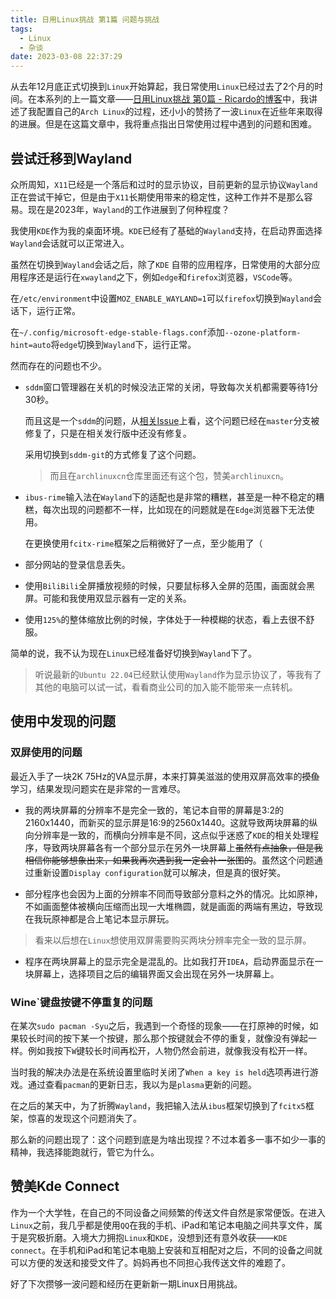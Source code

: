 ```yaml
---
title: 日用Linux挑战 第1篇 问题与挑战
tags:
  - Linux
  - 杂谈
date: 2023-03-08 22:37:29
---
```



从去年12月底正式切换到`Linux`开始算起，我日常使用`Linux`已经过去了2个月的时间。在本系列的上一篇文章——[日用Linux挑战 第0篇 - Ricardo的博客](https://rrricardo.top/blog/2023/01/15/daily-linux-0/)中，我讲述了我配置自己的`Arch Linux`的过程，还小小的赞扬了一波`Linux`在近些年来取得的进展。但是在这篇文章中，我将重点指出日常使用过程中遇到的问题和困难。

<!--more-->

## 尝试迁移到Wayland

众所周知，`X11`已经是一个落后和过时的显示协议，目前更新的显示协议`Wayland`正在尝试干掉它，但是由于`X11`长期使用带来的稳定性，这种工作并不是那么容易。现在是2023年，`Wayland`的工作进展到了何种程度？

我使用`KDE`作为我的桌面环境。`KDE`已经有了基础的`Wayland`支持，在启动界面选择`Wayland`会话就可以正常进入。

虽然在切换到`Wayland`会话之后，除了`KDE` 自带的应用程序，日常使用的大部分应用程序还是运行在`xwayland`之下，例如`edge`和`firefox`浏览器，`VSCode`等。

在`/etc/environment`中设置`MOZ_ENABLE_WAYLAND=1`可以`firefox`切换到`Wayland`会话下，运行正常。

在`~/.config/microsoft-edge-stable-flags.conf`添加`--ozone-platform-hint=auto`将`edge`切换到`Wayland`下，运行正常。

然而存在的问题也不少。

- `sddm`窗口管理器在关机的时候没法正常的关闭，导致每次关机都需要等待1分30秒。
  
  而且这是一个`sddm`的问题，从[相关Issue](https://github.com/sddm/sddm/issues/1476)上看，这个问题已经在`master`分支被修复了，只是在相关发行版中还没有修复。
  
  采用切换到`sddm-git`的方式修复了这个问题。
  
  > 而且在`archlinuxcn`仓库里面还有这个包，赞美`archlinuxcn`。

- `ibus-rime`输入法在`Wayland`下的适配也是非常的糟糕，甚至是一种不稳定的糟糕，每次出现的问题都不一样，比如现在的问题就是在`Edge`浏览器下无法使用。
  
  在更换使用`fcitx-rime`框架之后稍微好了一点，至少能用了（

- 部分网站的登录信息丢失。

- 使用`BiliBili`全屏播放视频的时候，只要鼠标移入全屏的范围，画面就会黑屏。可能和我使用双显示器有一定的关系。

- 使用`125%`的整体缩放比例的时候，字体处于一种模糊的状态，看上去很不舒服。

简单的说，我不认为现在`Linux`已经准备好切换到`Wayland`下了。

> 听说最新的`Ubuntu 22.04`已经默认使用`Wayland`作为显示协议了，等我有了其他的电脑可以试一试，看看商业公司的加入能不能带来一点转机。

## 使用中发现的问题

### 双屏使用的问题

最近入手了一块2K 75Hz的VA显示屏，本来打算美滋滋的使用双屏高效率的~~摸鱼~~学习，结果发现问题实在是非常的一言难尽。

- 我的两块屏幕的分辨率不是完全一致的，笔记本自带的屏幕是3:2的2160x1440，而新买的显示屏是16:9的2560x1440。这就导致两块屏幕的纵向分辨率是一致的，而横向分辨率是不同，这点似乎迷惑了`KDE`的相关处理程序，导致两块屏幕各有一个部分显示在另外一块屏幕上~~虽然有点抽象，但是我相信你能够想象出来，如果我再次遇到我一定会补一张图的~~。虽然这个问题通过重新设置`Display configuration`就可以解决，但是真的很好笑。

- 部分程序也会因为上面的分辨率不同而导致部分意料之外的情况。比如原神，不如画面整体被横向压缩而出现一大堆椭圆，就是画面的两端有黑边，导致现在我玩原神都是合上笔记本显示屏玩。

> 看来以后想在`Linux`想使用双屏需要购买两块分辨率完全一致的显示屏。

- 程序在两块屏幕上的显示完全是混乱的。比如我打开`IDEA`，启动界面显示在一块屏幕上，选择项目之后的编辑界面又会出现在另外一块屏幕上。

### Wine`键盘按键不停重复的问题

在某次`sudo pacman -Syu`之后，我遇到一个奇怪的现象——在打原神的时候，如果较长时间的按下某一个按键，那么那个按键就会不停的重复，就像没有弹起一样。例如我按下`W`键较长时间再松开，人物仍然会前进，就像我没有松开一样。

当时我的解决办法是在系统设置里临时关闭了`When a key is held`选项再进行游戏。通过查看`pacman`的更新日志，我以为是`plasma`更新的问题。

在之后的某天中，为了折腾`Wayland`，我把输入法从`ibus`框架切换到了`fcitx5`框架，惊喜的发现这个问题消失了。

那么新的问题出现了：这个问题到底是为啥出现捏？不过本着多一事不如少一事的精神，我选择能跑就行，管它为什么。

## 赞美Kde Connect

作为一个大学牲，在自己的不同设备之间频繁的传送文件自然是家常便饭。在进入`Linux`之前，我几乎都是使用`QQ`在我的手机、iPad和笔记本电脑之间共享文件，属于是究极折磨。入境大力拥抱`Linux`和`KDE`，没想到还有意外收获——`KDE connect`。在手机和iPad和笔记本电脑上安装和互相配对之后，不同的设备之间就可以方便的发送和接受文件了。妈妈再也不同担心我传送文件的难题了。

好了下次攒够一波问题和经历在更新新一期Linux日用挑战。
